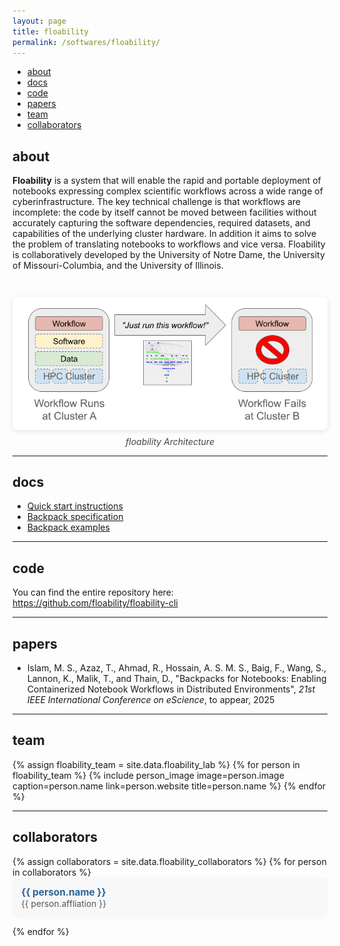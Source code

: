 ```yaml
---
layout: page
title: floability
permalink: /softwares/floability/
---
```



<!-- Navigation Bar -->
<div class="navbar">
    <div class="navbar-inner">
        <ul class="nav">
            <li><a href="#about">about</a></li>
            <li><a href="#docs">docs</a></li>
            <li><a href="#code">code</a></li>
            <li><a href="#papers">papers</a></li>
            <li><a href="#team">team</a></li>
            <li><a href="#collaborators">collaborators</a></li>
        </ul>
    </div>
</div>


## about

**Floability** is a system that will enable the rapid and portable deployment of notebooks expressing complex scientific workflows across a wide range of cyberinfrastructure. The key technical challenge is that workflows are incomplete: the code by itself cannot be moved between facilities without accurately capturing the software dependencies, required datasets, and capabilities of the underlying cluster hardware. In addition it aims to solve the problem of translating notebooks to workflows and vice versa. Floability is collaboratively developed by the University of Notre Dame, the University of Missouri-Columbia, and the University of Illinois.

<div style="display: flex; align-items: flex-start; gap: 2em; margin: 0.2em 0; flex-wrap: wrap;">
  <div style="flex: 2 1 600px; min-width: 500px;">

  </div>
  <div style="flex: 1 1 500px; min-width: 450px; text-align: center;">
    <img src="/images/softwares/floability-Arch.png" alt="floability Architecture Diagram" style="max-width:100%; height:auto; border-radius:8px; box-shadow:0 2px 8px rgba(0,0,0,0.1);">
    <div style="color:#444; margin-top:0.5em; font-style:italic;">floability Architecture</div>
  </div>
</div>

-------------

## docs


- [Quick start instructions](https://github.com/floability/floability-cli/blob/main/README.md)
- [Backpack specification](https://github.com/floability/floability-cli/blob/main/docs/backpack.md)
- [Backpack examples](https://github.com/floability/floability-examples)


-------------

## code

You can find the entire repository here: <a href= "https://github.com/floability/floability-cli">https://github.com/floability/floability-cli</a>

-------------

## papers

- Islam, M. S., Azaz, T., Ahmad, R., Hossain, A. S. M. S., Baig, F., Wang, S., Lannon, K., Malik, T., and Thain, D., "Backpacks for Notebooks: Enabling Containerized Notebook Workflows in Distributed Environments", _21st IEEE International Conference on eScience_, to appear, 2025

-------------

## team

<div class="flex-container people image-container">
{% assign floability_team = site.data.floability_lab %}
{% for person in floability_team %}
  {% include person_image image=person.image caption=person.name link=person.website title=person.name %}
{% endfor %}
</div>

-------------


## collaborators

<div style="display: flex; flex-wrap: wrap; gap: 1.5em 2em;">
  <ul style="list-style: none; padding: 0; margin: 0; width: 100%;">
  {% assign collaborators = site.data.floability_collaborators %}
  {% for person in collaborators %}
    <li style="margin-bottom: 1em; padding: 1em; border-radius: 8px; background: #f8f8f8; box-shadow: 0 1px 4px rgba(0,0,0,0.04);">
      <span style="font-weight: bold; font-size: 1.1em;">
        <a href="{{ person.website }}" target="_blank" style="color: #2a6496; text-decoration: none;">{{ person.name }}</a>
      </span><br>
      <span style="color: #555; font-size: 0.98em;">{{ person.affliation }}</span>
    </li>
  {% endfor %}
  </ul>
</div>

